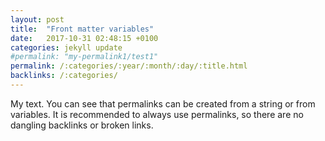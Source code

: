 ```yaml
---
layout: post
title:  "Front matter variables"
date:   2017-10-31 02:48:15 +0100
categories: jekyll update
#permalink: "my-permalink1/test1"
permalink: /:categories/:year/:month/:day/:title.html
backlinks: /:categories/
---
```


My text.
You can see that permalinks can be created from a string or from variables. It is recommended to always use permalinks, so there are no dangling backlinks or broken links.
